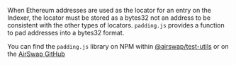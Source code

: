 When Ethereum addresses are used as the locator for an entry on the Indexer, the locator must be stored as a bytes32 not an address to be consistent with the other types of locators. `padding.js` provides a function to pad addresses into a bytes32 format.

You can find the `padding.js` library on NPM within [@airswap/test-utils](https://www.npmjs.com/package/@airswap/test-utils) or on the [AirSwap GitHub](https://github.com/airswap/airswap-protocols/blob/master/utils/test-utils/src/padding.js)